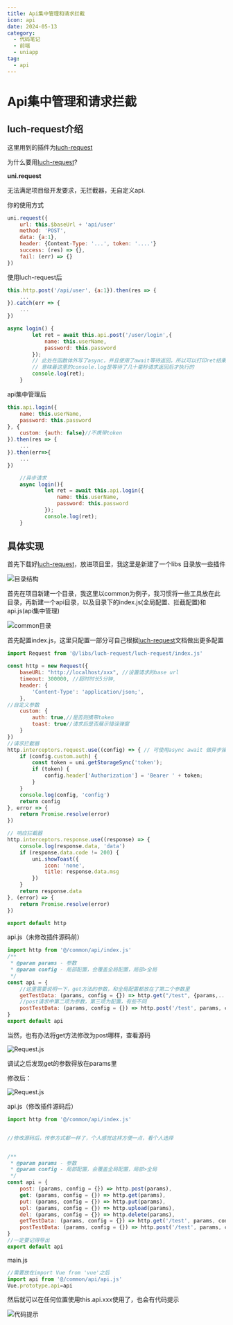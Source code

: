 ```yaml
---
title: Api集中管理和请求拦截
icon: api
date: 2024-05-13
category:
  - 代码笔记
  - 前端
  - uniapp
tag:
  - api
---
```

<!-- more -->
# Api集中管理和请求拦截

## luch-request介绍
这里用到的插件为[luch-request](https://www.quanzhan.co/luch-request/)

为什么要用[luch-request](https://www.quanzhan.co/luch-request/)?

**uni.request**

无法满足项目级开发要求，无拦截器，无自定义api.

你的使用方式

```jsx
uni.request({
    url: this.$baseUrl + 'api/user'
    method: 'POST',
    data: {a:1},
    header: {Content-Type: '...', token: '....'}
    success: (res) => {},
    fail: (err) => {}
})
```

使用luch-request后

```jsx
this.http.post('/api/user', {a:1}).then(res => {
    ...
}).catch(err => {
    ...
})

async login() {
		let ret = await this.api.post('/user/login',{	
			name: this.userName,
			password: this.password
		});
		// 此处在函数体外写了async，并且使用了await等待返回，所以可以打印ret结果
		// 意味着这里的console.log是等待了几十毫秒请求返回后才执行的
		console.log(ret);
	}
```

api集中管理后

```jsx
this.api.login({
	name: this.userName,
	password: this.password
}, {
	custom: {auth: false}//不携带token
}).then(res => {
	...
}).then(err=>{
	...
})

	//异步请求
	async login(){
			let ret = await this.api.login({	
				name: this.userName,
				password: this.password
			});
			console.log(ret);
	}
```

## 具体实现

首先下载好[luch-request](https://www.quanzhan.co/luch-request/)，放进项目里，我这里是新建了一个libs 目录放一些插件

![目录结构](/assets/images/code/front/uniapp/apiManger/HBuilderX_V4z63Qxlh9.png)

首先在项目新建一个目录，我这里以common为例子，我习惯将一些工具放在此目录，再新建一个api目录，以及目录下的index.js(全局配置、拦截配置)和api.js(api集中管理)

![common目录](/assets/images/code/front/uniapp/apiManger/HBuilderX_svb7x9BRrS.png)

首先配置index.js，这里只配置一部分可自己根据[luch-request](https://www.quanzhan.co/luch-request/)文档做出更多配置

```jsx
import Request from '@/libs/luch-request/luch-request/index.js'

const http = new Request({
	baseURL: "http://localhost/xxx", //设置请求的base url
	timeout: 300000, //超时时长5分钟,
	header: {
		'Content-Type': 'application/json;',
	},
//自定义参数
	custom: {
		auth: true,//是否则携带token
		toast: true//请求后是否展示错误弹窗
	}
})
//请求拦截器
http.interceptors.request.use((config) => { // 可使用async await 做异步操作
	if (config.custom.auth) {
		const token = uni.getStorageSync('token');
		if (token) {
			config.header['Authorization'] = 'Bearer ' + token;
		}
	}
	console.log(config, 'config')
	return config
}, error => {
	return Promise.resolve(error)
})

// 响应拦截器
http.interceptors.response.use((response) => {
	console.log(response.data, 'data')
	if (response.data.code != 200) {
		uni.showToast({
			icon: 'none',
			title: response.data.msg
		})
	}
	return response.data
}, (error) => {
	return Promise.resolve(error)
})

export default http
```

api.js（未修改插件源码前）

```jsx
import http from '@/common/api/index.js'
/**
 * @param params - 参数
 * @param config - 局部配置，会覆盖全局配置，局部>全局
 */
const api = {
	//这里需要说明一下，get方法的参数，和全局配置都放在了第二个参数里
	getTestData: (params, config = {}) => http.get("/test", {params,...config}),
	//post请求中第二项为参数，第三项为配置，有些不同
	postTestData: (params, config = {}) => http.post('/test', params, config),
}
export default api
```

当然，也有办法将get方法修改为post哪样，查看源码

![Request.js](/assets/images/code/front/uniapp/apiManger/HBuilderX_dG4LjFZjZo.png)

调试之后发现get的参数得放在params里

修改后：

![Request.js](/assets/images/code/front/uniapp/apiManger/HBuilderX_lld0yY8lF2.png)

api.js（修改插件源码后）

```jsx
import http from '@/common/api/index.js'


//修改源码后，传参方式都一样了，个人感觉这样方便一点，看个人选择


/**
 * @param params - 参数
 * @param config - 局部配置，会覆盖全局配置，局部>全局
 */
const api = {
	post: (params, config = {}) => http.post(params),
	get: (params, config = {}) => http.get(params),
	put: (params, config = {}) => http.put(params),
	upl: (params, config = {}) => http.upload(params),
	del: (params, config = {}) => http.delete(params),
	getTestData: (params, config = {}) => http.get('/test', params, config),
	postTestData: (params, config = {}) => http.post('/test', params, config),
}
//一定要记得导出
export default api
```

main.js

```jsx
//需要放在import Vue from 'vue'之后
import api from '@/common/api/api.js'
Vue.prototype.api=api
```

然后就可以在任何位置使用this.api.xxx使用了，也会有代码提示

![代码提示](/assets/images/code/front/uniapp/apiManger/HBuilderX_VEB5KgJaRv.png)